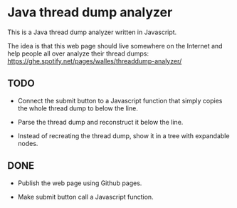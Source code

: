 # Java thread dump analyzer

This is a Java thread dump analyzer written in Javascript.

The idea is that this web page should live somewhere on the Internet
and help people all over analyze their thread dumps:
https://ghe.spotify.net/pages/walles/threaddump-analyzer/

## TODO
* Connect the submit button to a Javascript function that simply
copies the whole thread dump to below the line.

* Parse the thread dump and reconstruct it below the line.

* Instead of recreating the thread dump, show it in a tree with
expandable nodes.

## DONE
* Publish the web page using Github pages.

* Make submit button call a Javascript function.
